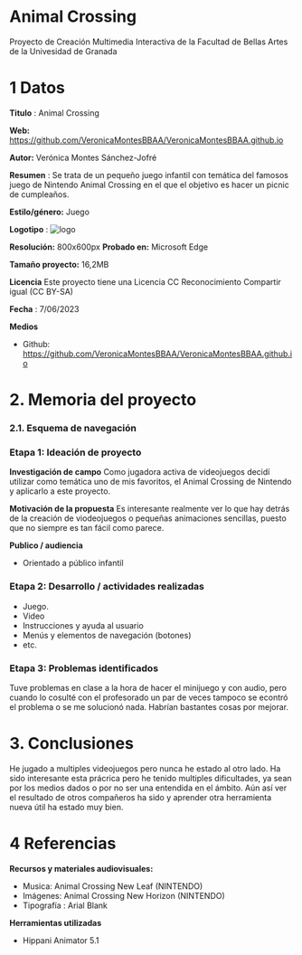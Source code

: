 # Animal Crossing

Proyecto de Creación Multimedia Interactiva de la  Facultad de Bellas Artes de la Univesidad de Granada



# 1 Datos 



**Titulo** : Animal Crossing 

**Web:**   https://github.com/VeronicaMontesBBAA/VeronicaMontesBBAA.github.io

**Autor:**  Verónica Montes Sánchez-Jofré

**Resumen** : Se trata de un pequeño juego infantil con temática del famosos juego de Nintendo Animal Crossing en el que el objetivo es hacer un picnic de cumpleaños.

**Estilo/género:**  Juego

**Logotipo** : ![logo](https://github.com/VeronicaMontesBBAA/VeronicaMontesBBAA.github.io/assets/134588243/9bdce56e-a56c-420b-8e44-c20cf15d4f90)

**Resolución:** 800x600px 
**Probado en:**  Microsoft Edge

**Tamaño proyecto:** 16,2MB 

**Licencia** Este proyecto tiene una Licencia CC Reconocimiento Compartir igual (CC BY-SA)

**Fecha** : 7/06/2023

**Medios**

- Github: https://github.com/VeronicaMontesBBAA/VeronicaMontesBBAA.github.io


# 2. Memoria del proyecto 

### 2.1. Esquema de navegación 





### Etapa 1: Ideación de proyecto

**Investigación de campo** 
Como jugadora activa de videojuegos decidí utilizar como temática uno de mis favoritos, el Animal Crossing de Nintendo y aplicarlo a este proyecto.

**Motivación de la propuesta** 
Es interesante realmente ver lo que hay detrás de la creación de viodeojuegos o pequeñas animaciones sencillas, puesto que no siempre es tan fácil como parece. 


**Publico / audiencia**

- Orientado a público infantil


### Etapa 2: Desarrollo / actividades realizadas



- Juego. 
- Video 
- Instrucciones y ayuda al usuario 
- Menús y elementos de navegación (botones)
- etc.



### Etapa 3: Problemas identificados
Tuve problemas en clase a la hora de hacer el minijuego y con audio, pero cuando lo cosulté con el profesorado un par de veces tampoco se econtró el problema o se me solucionó nada. Habrían bastantes cosas por mejorar. 



# 3. Conclusiones 
He jugado a multiples videojuegos pero nunca he estado al otro lado. Ha sido interesante esta prácrica pero he tenido multiples dificultades, ya sean por los medios dados o por no ser una entendida en el ámbito. Aún así ver el resultado de otros compañeros ha sido y aprender otra herramienta nueva útil ha estado muy bien.


# 4 Referencias 

**Recursos y materiales audiovisuales:**

* Musica:  Animal Crossing New Leaf (NINTENDO)
* Imágenes:  Animal Crossing New Horizon (NINTENDO)
* Tipografía : Arial Blank

**Herramientas utilizadas**

- Hippani Animator 5.1

